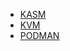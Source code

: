 - [KASM](https://kasmweb.com/)
- [KVM](https://linux-kvm.org/page/Main_Page)
- [PODMAN](https://docs.podman.io/en/latest/)